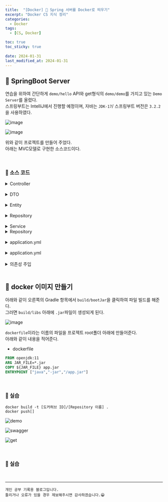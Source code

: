 ```yaml
---
title:  "[Docker] 🐋 Spring 서버를 Docker로 띄우기"
excerpt: "Docker CS 지식 정리"
categories:
  - Docker
tags:
  - [CS, Docker]

toc: true
toc_sticky: true
 
date: 2024-01-31
last_modified_at: 2024-01-31
---
```


## 📖 SpringBoot Server

연습을 위하여 간단하게 `demo/hello` API와 get형식의 `demo/demo`를 가지고 있는 `Demo Server`를 올렸다.  
스프링부트는 IntelliJ에서 진행할 예정이며, 자바는 `JDK-17`/ 스프링부트 버전은 `3.2.2`을 사용하였다.  

![image](https://github.com/yyechan0602/yyechan0602.github.io/assets/37824506/8d5414b8-b467-41f8-89b4-be6dfaa1bba5)

![image](https://github.com/yyechan0602/yyechan0602.github.io/assets/37824506/651d6cf4-6d82-4cd6-af84-8261705c2167)

위와 같이 프로젝트를 만들어 주었다.  
아래는 MVC모델로 구현한 소스코드이다.  

<br>

### 🍄 소스 코드

<details>
<summary>Controller</summary>
<div markdown="1">

```java
package com.example.demo.Controller;

import com.example.demo.Service.DemoService;
import org.springframework.beans.factory.annotation.Autowired;
import org.springframework.web.bind.annotation.GetMapping;
import org.springframework.web.bind.annotation.RequestMapping;
import org.springframework.web.bind.annotation.RestController;

@RestController
@RequestMapping("demo")
public class DemoController {

    private final DemoService demoService;

    @Autowired
    public DemoController(DemoService demoService) {
        this.demoService = demoService;
    }

    @RequestMapping("/hello")
    public String hello() {
        return "hello";
    }

    @GetMapping()
    public String getName(int index) {
        System.out.println(index);
        return demoService.DemoDTO(index);
    }
}
```

</div>
</details>

<br>

<details>
<summary>DTO</summary>
<div markdown="1">

```java
package com.example.demo.DTO;

public class DemoDTO {
    String name;

    public String getName() {
        return name;
    }

    public void setName(String name) {
        this.name = name;
    }
}

```

</div>
</details>

<br>

<details>
<summary>Entity</summary>
<div markdown="1">

```java
package com.example.demo.entity;

import jakarta.persistence.*;
import lombok.AllArgsConstructor;
import lombok.Getter;
import lombok.NoArgsConstructor;
import lombok.Setter;

@Entity
@Getter
@Setter
@NoArgsConstructor
@AllArgsConstructor
@Table(name = "Demo")
public class Demo {
    @Id
    @GeneratedValue(strategy = GenerationType.IDENTITY)
    private int index;

    @Column(nullable = false)
    private String name;
}

```

</div>
</details>

<br>

<details>
<summary>Repository</summary>
<div markdown="1">

```java
package com.example.demo.Repository;

import com.example.demo.DTO.DemoDTO;
import com.example.demo.entity.Demo;
import org.springframework.data.jpa.repository.JpaRepository;
import org.springframework.stereotype.Repository;

@Repository
public interface DemoRepository extends JpaRepository<Demo, Integer> {
}

```

</div>
</details>

<br>

<details>
<summary>Service</summary>
<div markdown="1">

```java
package com.example.demo.Service;

import com.example.demo.DTO.DemoDTO;
import com.example.demo.Repository.DemoRepository;
import com.example.demo.entity.Demo;
import org.springframework.beans.factory.annotation.Autowired;
import org.springframework.stereotype.Repository;
import org.springframework.stereotype.Service;

@Service
public class DemoService {
    private final DemoRepository demoRepository;

    @Autowired
    public DemoService(DemoRepository demoRepository) {
        this.demoRepository = demoRepository;
    }

    public String DemoDTO(int index) {
        Demo demo = demoRepository.findById(index).get();

        return demo.getName();
    }
}
```

</div>
</details>

<details>
<summary>Repository</summary>
<div markdown="1">

```java
package com.example.demo.Repository;

import com.example.demo.DTO.DemoDTO;
import com.example.demo.entity.Demo;
import org.springframework.data.jpa.repository.JpaRepository;
import org.springframework.stereotype.Repository;

@Repository
public interface DemoRepository extends JpaRepository<Demo, Integer> {
}

```

</div>
</details>

<br>

<details>
<summary>application.yml</summary>
<div markdown="1">

기존에 있던 application.properties 파일을 삭제하고, application.yml로 변경해주었다.  

```java
spring:
  datasource:
    url: jdbc:mariadb://host.docker.internal:3306/demo
    driver-class-name: org.mariadb.jdbc.Driver
    username: 'root'
    password: '1234'
  jpa:
    open-in-view: false
    generate-ddl: true
    show-sql: true
    hibernate:
      ddl-auto: update
  application:
    name: demo
  profiles:
    active: dev

server:
  port: 8080

```

</div>
</details>

<br>

<details>
<summary>application.yml</summary>
<div markdown="1">

기존에 있던 application.properties 파일을 삭제하고, application.yml로 변경해주었다.  

```yml
spring:
  datasource:
    url: jdbc:mariadb://host.docker.internal:3306/demo
    driver-class-name: org.mariadb.jdbc.Driver
    username: 'root'
    password: '1234'
  jpa:
    open-in-view: false
    generate-ddl: true
    show-sql: true
    hibernate:
      ddl-auto: update
  application:
    name: demo
  profiles:
    active: dev

server:
  port: 8080

```

</div>
</details>

<br>

<details>
<summary>의존성 주입</summary>
<div markdown="1">

build.gradle에 있는 dependencies 

```
//swagger
    implementation 'org.springdoc:springdoc-openapi-starter-webmvc-ui:2.0.2'
    //Database
    runtimeOnly 'org.mariadb.jdbc:mariadb-java-client' // MariaDB
```

</div>
</details>

<br>

## 📖 docker 이미지 만들기

아래와 같이 오른쪽의 Gradle 항목에서 `build/bootJar`을 클릭하여 파일 빌드를 해준다.  
그러면 `build/libs` 아래에 `.jar`파일이 생성되게 된다.  

![image](https://github.com/yyechan0602/yyechan0602.github.io/assets/37824506/d0103143-e104-4483-a17b-aa2a4765e7fc)

`dockerfile`이라는 이름의 파일을 프로젝트 root폴더 아래에 만들어준다.  
아래와 같이 내용을 적어준다.  

- dockerfile
```dockerfile
FROM openjdk:11
ARG JAR_FILE=*.jar
COPY ${JAR_FILE} app.jar
ENTRYPOINT ["java","-jar","/app.jar"]
```

<br>

### 🍄 실습

```
docker build -t [도커허브 ID]/[Repository 이름] .
docker push[]
```

![demo](https://github.com/yyechan0602/yyechan0602.github.io/assets/37824506/1ff74e51-60cc-468a-97e1-4fb44dbfd12e)


![swagger](https://github.com/yyechan0602/yyechan0602.github.io/assets/37824506/90f4be09-c230-43c5-be28-2c5f4c59fdef)

![get](https://github.com/yyechan0602/yyechan0602.github.io/assets/37824506/369e0500-eb05-449e-866c-1d754bb6cbf2)

<br>

### 🍄 실습



<br>

***
    개인 공부 기록용 블로그입니다.
    틀리거나 오류가 있을 경우 제보해주시면 감사하겠습니다.😁